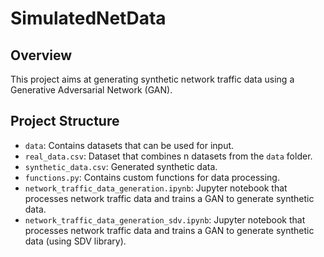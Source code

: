 # SimulatedNetData
## Overview
This project aims at generating synthetic network traffic data using a Generative Adversarial Network (GAN). 

## Project Structure
- `data`: Contains datasets that can be used for input.
- `real_data.csv`: Dataset that combines n datasets from the `data` folder.
- `synthetic_data.csv`: Generated synthetic data.
- `functions.py`: Contains custom functions for data processing.
- `network_traffic_data_generation.ipynb`: Jupyter notebook that processes network traffic data and trains a GAN to generate synthetic data. 
- `network_traffic_data_generation_sdv.ipynb`: Jupyter notebook that processes network traffic data and trains a GAN to generate synthetic data (using SDV library). 
